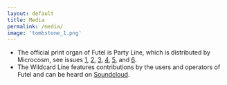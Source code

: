 ```yaml
---
layout: default
title: Media
permalink: /media/
image: 'tombstone_1.png'
---
```


- The official print organ of Futel is Party Line, which is distributed by Microcosm, see issues [1](https://microcosmpublishing.com/catalog/zines/8068), [2](https://microcosmpublishing.com/catalog/zines/8067), [3](https://microcosmpublishing.com/catalog/zines/9975), [4](https://microcosmpublishing.com/catalog/zines/10920), [5](https://microcosmpublishing.com/catalog/zines/13070), and [6](https://microcosmpublishing.com/catalog/zines/28431).
- The Wildcard Line features contributions by the users and operators of Futel and can be heard on [Soundcloud](https://soundcloud.com/user-450753077).
